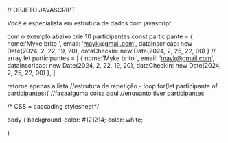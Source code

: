 // OBJETO JAVASCRIPT 

Você é especialista em estrutura de dados com javascript  

com o exemplo abaixo crie 10 participantes 
<output>
const participante =  {
  nome:'Myke brito ',
  email: 'mayk@gmail.com',
  dataInscricao: new Date(2024, 2, 22, 19, 20),
  dataCheckIn: new Date(2024, 2, 25, 22, 00)
}
// array
let participantes = [
  {
  nome:'Myke brito ',
  email: 'mayk@gmail.com',
  dataInscricao: new Date(2024, 2, 22, 19, 20),
  dataCheckIn: new Date(2024, 2, 25, 22, 00)
},
]
</output>

retorne apenas a lista
//estrutura de repetição - loop
for(let participante of participantes){
  //façaalguma coisa aqui 
  //enquanto tiver participantes 

  /* CSS = cascading stylesheet*/

  body {
  background-color: #121214;
  color: white;

}